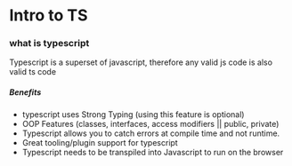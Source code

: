 # Intro to TS



### what is typescript
Typescript is a superset of javascript, therefore any valid js code is also valid ts code

##### Benefits
- typescript uses Strong Typing (using this feature is optional)
- OOP Features (classes, interfaces, access modifiers || public, private)
- Typescript allows you to catch errors at compile time and not runtime.
- Great tooling/plugin support for typescript
- Typescript needs to be transpiled into Javascript to run on the browser
